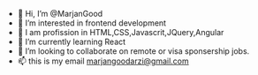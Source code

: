 - 👋 Hi, I’m @MarjanGood
- 👀 I’m interested in frontend development
- 🌱 I am profission in HTML,CSS,Javascrit,JQuery,Angular
- 🌱 I’m currently learning React
- 💞️ I’m looking to collaborate on remote or visa sponsership jobs.
- 📫 this is my email marjangoodarzi@gmail.com



